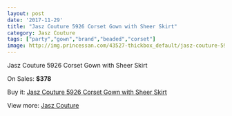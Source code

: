 ```yaml
---
layout: post
date: '2017-11-29'
title: "Jasz Couture 5926 Corset Gown with Sheer Skirt"
category: Jasz Couture
tags: ["party","gown","brand","beaded","corset"]
image: http://img.princessan.com/43527-thickbox_default/jasz-couture-5926-corset-gown-with-sheer-skirt.jpg
---
```

Jasz Couture 5926 Corset Gown with Sheer Skirt

On Sales: **$378**
<a href="https://www.princessan.com/en/jasz-couture/20251-jasz-couture-5926-corset-gown-with-sheer-skirt.html"><amp-img layout="responsive" width="600" height="600" src="//img.princessan.com/43527-thickbox_default/jasz-couture-5926-corset-gown-with-sheer-skirt.jpg" alt="Jasz Couture 5926 Corset Gown with Sheer Skirt 0" /></a>
<a href="https://www.princessan.com/en/jasz-couture/20251-jasz-couture-5926-corset-gown-with-sheer-skirt.html"><amp-img layout="responsive" width="600" height="600" src="//img.princessan.com/43528-thickbox_default/jasz-couture-5926-corset-gown-with-sheer-skirt.jpg" alt="Jasz Couture 5926 Corset Gown with Sheer Skirt 1" /></a>

Buy it: [Jasz Couture 5926 Corset Gown with Sheer Skirt](https://www.princessan.com/en/jasz-couture/20251-jasz-couture-5926-corset-gown-with-sheer-skirt.html "Jasz Couture 5926 Corset Gown with Sheer Skirt")

View more: [Jasz Couture](https://www.princessan.com/en/24-jasz-couture "Jasz Couture")